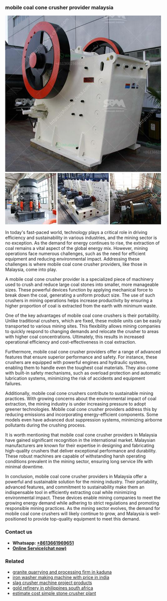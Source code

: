 <h3>mobile coal cone crusher provider malaysia</h3><img src='1708498097.jpg' alt=''><p>In today's fast-paced world, technology plays a critical role in driving efficiency and sustainability in various industries, and the mining sector is no exception. As the demand for energy continues to rise, the extraction of coal remains a vital aspect of the global energy mix. However, mining operations face numerous challenges, such as the need for efficient equipment and reducing environmental impact. Addressing these challenges is where mobile coal cone crusher providers, like those in Malaysia, come into play.</p><p>A mobile coal cone crusher provider is a specialized piece of machinery used to crush and reduce large coal stones into smaller, more manageable sizes. These powerful devices function by applying mechanical force to break down the coal, generating a uniform product size. The use of such crushers in mining operations helps increase productivity by ensuring a higher proportion of coal is extracted from the earth with minimum waste.</p><p>One of the key advantages of mobile coal cone crushers is their portability. Unlike traditional crushers, which are fixed, these mobile units can be easily transported to various mining sites. This flexibility allows mining companies to quickly respond to changing demands and relocate the crusher to areas with higher coal concentrations. Ultimately, this results in increased operational efficiency and cost-effectiveness in coal extraction.</p><p>Furthermore, mobile coal cone crusher providers offer a range of advanced features that ensure superior performance and safety. For instance, these crushers are equipped with powerful engines and hydraulic systems, enabling them to handle even the toughest coal materials. They also come with built-in safety mechanisms, such as overload protection and automatic lubrication systems, minimizing the risk of accidents and equipment failures.</p><p>Additionally, mobile coal cone crushers contribute to sustainable mining practices. With growing concerns about the environmental impact of coal extraction, the mining industry is under increasing pressure to adopt greener technologies. Mobile coal cone crusher providers address this by reducing emissions and incorporating energy-efficient components. Some models even have advanced dust suppression systems, minimizing airborne pollutants during the crushing process.</p><p>It is worth mentioning that mobile coal cone crusher providers in Malaysia have gained significant recognition in the international market. Malaysian manufacturers are known for their expertise in designing and fabricating high-quality crushers that deliver exceptional performance and durability. These robust machines are capable of withstanding harsh operating conditions prevalent in the mining sector, ensuring long service life with minimal downtime.</p><p>In conclusion, mobile coal cone crusher providers in Malaysia offer a powerful and sustainable solution for the mining industry. Their portability, advanced features, and commitment to sustainability make them an indispensable tool in efficiently extracting coal while minimizing environmental impact. These devices enable mining companies to meet the growing energy demand while adhering to strict regulations and promoting responsible mining practices. As the mining sector evolves, the demand for mobile coal cone crushers will likely continue to grow, and Malaysia is well-positioned to provide top-quality equipment to meet this demand.</p><h3>Contact us</h3><ul><li><strong>Whatsapp:&nbsp;<a href="https://wa.me/8613661969651">+8613661969651</a></strong></li><li><a href="https://swt.shibang-china.com/?git&amp;zhl&amp;mobile coal cone crusher provider malaysia"><strong>Online Service(chat now)</strong></a></li></ul><h3>Related</h3><ul><li><a href='granite quarrying and processing firm in kaduna.md'>granite quarrying and processing firm in kaduna</a></li><li><a href='iron washer making machine with price in india.md'>iron washer making machine with price in india</a></li><li><a href='slag crusher machine project products.md'>slag crusher machine project products</a></li><li><a href='gold refinery in philippines south africa.md'>gold refinery in philippines south africa</a></li><li><a href='estimate cost simple stone crusher plant.md'>estimate cost simple stone crusher plant</a></li></ul>